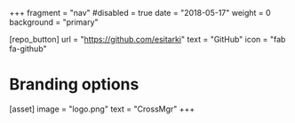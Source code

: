 +++
fragment = "nav"
#disabled = true
date = "2018-05-17"
weight = 0
background = "primary"

[repo_button]
  url = "https://github.com/esitarki"
  text = "GitHub" 
  icon = "fab fa-github"

# Branding options
[asset]
  image = "logo.png"
  text = "CrossMgr"
+++
